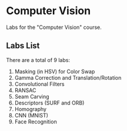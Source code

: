 # Computer Vision

Labs for the "Computer Vision" course.

## Labs List

There are a total of 9 labs:

1. Masking (in HSV) for Color Swap
2. Gamma Correction and Translation/Rotation 
3. Convolutional Filters
4. RANSAC
5. Seam Carving
6. Descriptors (SURF and ORB)
7. Homography
8. CNN (MNIST)
9. Face Recognition

